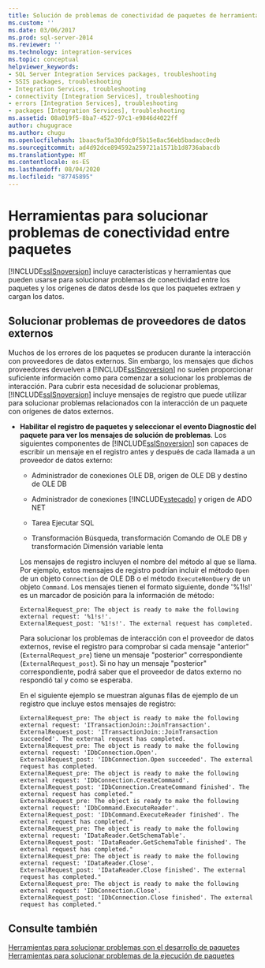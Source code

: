 ```yaml
---
title: Solución de problemas de conectividad de paquetes de herramientas | Microsoft Docs
ms.custom: ''
ms.date: 03/06/2017
ms.prod: sql-server-2014
ms.reviewer: ''
ms.technology: integration-services
ms.topic: conceptual
helpviewer_keywords:
- SQL Server Integration Services packages, troubleshooting
- SSIS packages, troubleshooting
- Integration Services, troubleshooting
- connectivity [Integration Services], troubleshooting
- errors [Integration Services], troubleshooting
- packages [Integration Services], troubleshooting
ms.assetid: 08a019f5-8ba7-4527-97c1-e9846d4022ff
author: chugugrace
ms.author: chugu
ms.openlocfilehash: 1baac9af5a30fdc0f5b15e8ac56eb5badacc0edb
ms.sourcegitcommit: ad4d92dce894592a259721a1571b1d8736abacdb
ms.translationtype: MT
ms.contentlocale: es-ES
ms.lasthandoff: 08/04/2020
ms.locfileid: "87745895"
---
```

# <a name="troubleshooting-tools-package-connectivity"></a>Herramientas para solucionar problemas de conectividad entre paquetes
  [!INCLUDE[ssISnoversion](../../includes/ssisnoversion-md.md)] incluye características y herramientas que pueden usarse para solucionar problemas de conectividad entre los paquetes y los orígenes de datos desde los que los paquetes extraen y cargan los datos.  
  
## <a name="troubleshooting-issues-with-external-data-providers"></a>Solucionar problemas de proveedores de datos externos  
 Muchos de los errores de los paquetes se producen durante la interacción con proveedores de datos externos. Sin embargo, los mensajes que dichos proveedores devuelven a [!INCLUDE[ssISnoversion](../../includes/ssisnoversion-md.md)] no suelen proporcionar suficiente información como para comenzar a solucionar los problemas de interacción. Para cubrir esta necesidad de solucionar problemas, [!INCLUDE[ssISnoversion](../../includes/ssisnoversion-md.md)] incluye mensajes de registro que puede utilizar para solucionar problemas relacionados con la interacción de un paquete con orígenes de datos externos.  
  
-   **Habilitar el registro de paquetes y seleccionar el evento Diagnostic del paquete para ver los mensajes de solución de problemas**. Los siguientes componentes de [!INCLUDE[ssISnoversion](../../includes/ssisnoversion-md.md)] son capaces de escribir un mensaje en el registro antes y después de cada llamada a un proveedor de datos externo:  
  
    -   Administrador de conexiones OLE DB, origen de OLE DB y destino de OLE DB  
  
    -   Administrador de conexiones [!INCLUDE[vstecado](../../includes/vstecado-md.md)] y origen de ADO NET  
  
    -   Tarea Ejecutar SQL  
  
    -   Transformación Búsqueda, transformación Comando de OLE DB y transformación Dimensión variable lenta  
  
     Los mensajes de registro incluyen el nombre del método al que se llama. Por ejemplo, estos mensajes de registro podrían incluir el método `Open` de un objeto `Connection` de OLE DB o el método `ExecuteNonQuery` de un objeto `Command`. Los mensajes tienen el formato siguiente, donde '%1!s!' es un marcador de posición para la información de método:  
  
    ```  
    ExternalRequest_pre: The object is ready to make the following external request: '%1!s!'.  
    ExternalRequest_post: '%1!s!'. The external request has completed.  
    ```  
  
     Para solucionar los problemas de interacción con el proveedor de datos externos, revise el registro para comprobar si cada mensaje "anterior" (`ExternalRequest_pre`) tiene un mensaje "posterior" correspondiente (`ExternalRequest_post`). Si no hay un mensaje "posterior" correspondiente, podrá saber que el proveedor de datos externo no respondió tal y como se esperaba.  
  
     En el siguiente ejemplo se muestran algunas filas de ejemplo de un registro que incluye estos mensajes de registro:  
  
    ```  
    ExternalRequest_pre: The object is ready to make the following external request: 'ITransactionJoin::JoinTransaction'.  
    ExternalRequest_post: 'ITransactionJoin::JoinTransaction succeeded'. The external request has completed.  
    ExternalRequest_pre: The object is ready to make the following external request: 'IDbConnection.Open'.  
    ExternalRequest_post: 'IDbConnection.Open succeeded'. The external request has completed.  
    ExternalRequest_pre: The object is ready to make the following external request: 'IDbConnection.CreateCommand'.  
    ExternalRequest_post: 'IDbConnection.CreateCommand finished'. The external request has completed."  
    ExternalRequest_pre: The object is ready to make the following external request: 'IDbCommand.ExecuteReader'.  
    ExternalRequest_post: 'IDbCommand.ExecuteReader finished'. The external request has completed."  
    ExternalRequest_pre: The object is ready to make the following external request: 'IDataReader.GetSchemaTable'.  
    ExternalRequest_post: 'IDataReader.GetSchemaTable finished'. The external request has completed."  
    ExternalRequest_pre: The object is ready to make the following external request: 'IDataReader.Close'.  
    ExternalRequest_post: 'IDataReader.Close finished'. The external request has completed."  
    ExternalRequest_pre: The object is ready to make the following external request: 'IDbConnection.Close'.  
    ExternalRequest_post: 'IDbConnection.Close finished'. The external request has completed."  
    ```  
  
## <a name="see-also"></a>Consulte también  
 [Herramientas para solucionar problemas con el desarrollo de paquetes](troubleshooting-tools-for-package-development.md)   
 [Herramientas para solucionar problemas de la ejecución de paquetes](troubleshooting-tools-for-package-execution.md)  
  
  

